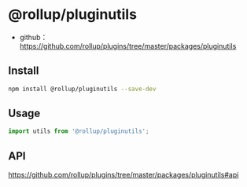 # @rollup/pluginutils

- github：https://github.com/rollup/plugins/tree/master/packages/pluginutils

## Install

```bash
npm install @rollup/pluginutils --save-dev
```

## Usage

```js
import utils from '@rollup/pluginutils';

```

## API

https://github.com/rollup/plugins/tree/master/packages/pluginutils#api







